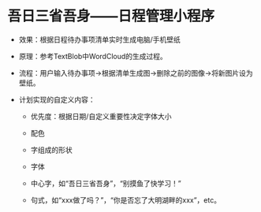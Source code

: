 # 吾日三省吾身——日程管理小程序

- 效果：根据日程待办事项清单实时生成电脑/手机壁纸

- 原理：参考TextBlob中WordCloud的生成过程。

- 流程：用户输入待办事项$\rightarrow$根据清单生成图$\rightarrow$删除之前的图像$\rightarrow$将新图片设为壁纸。

- 计划实现的自定义内容：
  
  - 优先度：根据日期/自定义重要性决定字体大小
  
  - 配色
  
  - 字组成的形状
  
  - 字体
  
  - 中心字，如“吾日三省吾身”，“别摸鱼了快学习！”
  
  - 句式，如“xxx做了吗？”，“你是否忘了大明湖畔的xxx”，etc。
